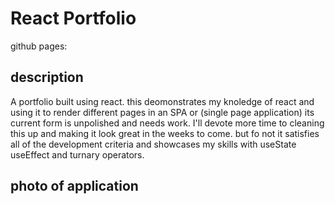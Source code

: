 # React Portfolio

github pages: 
## description

 A portfolio built using react. this deomonstrates my knoledge of react and using it to render different pages in an SPA or (single page application) its current form is unpolished and needs work. I'll devote more time to cleaning this up and making it look great in the weeks to come. but fo not it satisfies all of the development criteria and showcases my skills with useState useEffect and turnary operators.

## photo of application